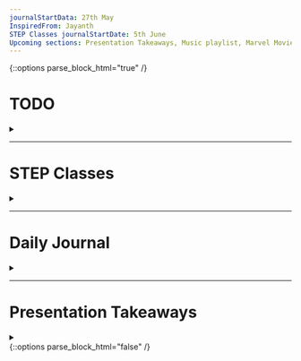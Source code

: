 ```yaml
---
journalStartData: 27th May
InspiredFrom: Jayanth
STEP Classes journalStartDate: 5th June
Upcoming sections: Presentation Takeaways, Music playlist, Marvel Movies, Technological Playlist
---
```


{::options parse_block_html="true" /}

# TODO

<details><summary markdown = "span"></summary>

- [x] StdinReader class
- [x] process.stdin.on(eventName, callback)
- [x] stdin.\_readableStream.ended
- [x] eventEmitter class
- [ ] createReadableStream class
- [ ] addListener

</details>

---

# STEP Classes

<details><summary markdown = "span"></summary>

# Jun 5

- StdinReader
- EventEmitter
- fs.createReadStream

</details>

---

# Daily Journal

<details><summary markdown = "span"></summary>

1. [May 27](#may-27)
2. [May 28](#may-28)
3. [May 30](#may-30)
4. [Jun 1](#jun-1)
5. [Jun 2](#jun-2)
6. [Jun 5](#jun-5)

# Jun 5

<details><summary markdown = "span"></summary>
- Games demo by seniors

1. Scottland Yard

   - Praful's map design
   - Real-time game feelings
   - cool cards

2. Cashflow

   - Money Management
   - Multiple rules
   - Multiple paths

3. Cludo

   - Cool UI
   - Multiple decisions
   - Handled data security

4. Acquire
   - Save and restore feature
   - Long flowcharts
   - Planning in flow charts in iteration 0
   - Working with 56 files
   - Proper documentation, guidelines and 100% test coverage
   - Started with first cut and implemented features afterwards
   - Simple and sophisticated login page
   - Join through link shared by host

- Common Takeaways
  - Thinking of a large picture
  - Write top level idea
  - Talk in top level while doing demo
  - Every game has a
    1. login page
    2. lobby
    3. log
    4. players details
    5. database
    6. some private area
    7. host

</details>

---

# Jun 2

<details><summary markdown = "span"></summary>

- Tags in md
  - heading and summary tag
- Github pages
  - entry file name :-
    - index.md
    - README.md
    - index.html
- Further we can link other pages in entry page
- Started developing interests in Creative coding.[link here](https://youtube.com/playlist?list=PLUG_f-krxzVrRCOjGFwOuYj3QarVfPWXK)
- Got a MIT playlist on Deep Learning.[link here](https://youtube.com/playlist?list=PLUG_f-krxzVrRCOjGFwOuYj3QarVfPWXK)
</details>

---

# Jun 1

<details><summary markdown = "span"></summary>

- Installed and created first file in Obsidian
- Inspired by Nitin
- Write purpose of a task before starting it
</details>

---

# May 30

<details><summary markdown = "span"></summary>

- Ppt by Lakshmi and Subhash
- Account name:- Atlassian
- Ppt by Nitin and Manikantha
- Account Name:- E4R
- Project of ...
  - Nitin -> Yaska
- Nitin followed Getting Things Done during his project for tracking his todos
- Tracking every learning, note things while learning
</details>

---

# May 28

<details><summary markdown = "span"></summary>

morning learnings

- how to test callbacks
- send a spy function to capture the callback reference
- call the callback from outside and test the working of it
- implemented in testing `readFromFiles` and `readFromStdin`

evening learnings

- `console.log` is not a bound function while `process.stdout.write` is a bound method
- generally methods are not easy to pass while fns are
- `console.log` fn does not have a state while `process.stdout` has its own state which it maintains
- that's why when we pass process.stdout, it doesn't have a state
- this is determined on how a method is called

- Jayanth's example for the same

<details><summary markdown="span"> code snippet </summary>
  
  ```js 
  const identity = (x) => x;
  const doSomething = (f) => f(identity);

doSomething([1, 2, 3].map);

````
</details>

- how is process.stdout.write a bounded fn?

- started testing closures
- got a way to test closures of `wc()`. Have to verify from ashish
</details>

---

# May 27
<details><summary markdown = "span"></summary>

- started testing reader functions of wc

- Dheeraj told to identify external dependencies by seeing which part of our logic need external
functions and to inject that part from outside

- Swamiji's session on IOC

- yesterday we made io, repl and calculator classes
- today he tested all classes using dependency injection
- created spy function

<details><summary markdown="span"> code snippet </summary>

```js
const createSpyFunction = () => {
let callCount = 0;
const fn = (...args) => {
fn.calls = [...(fn.calls || []), ...args];
callCount++;
};

fn.wasCalledOnce = (arg) => callCount === 1 && fn.calls[0] === arg;
fn.wasCalledTwice = () => callCount === 2;
return fn;
};
````

```js
const renderer = createSpyFunction();
const calc = new Calculator();
calc.render(renderer);
assert.ok(renderer.wasCalledOnce(0));
```

</details>

- We want to make every unit independently testable
- That's why we mock external dependencies and inject to the tested functions
- Especially the asynchronous functions we want to mock
- eg. setInterval, clearInterval, process.stdin, process.stdout, fs, stdin.\_readable.stopped = true
- 3 ways to inject dependencies :- - through constructor - through function parameters - through setters

<details><summary markdown="span"> code snippet </summary>

```js
describe.skip;
describe.only; // node --test run-only
beforeEach(() => {
  const write = createSpyFunction();
});
```

</details>

- beforeEach is called before each it under the describe
- before() is called only after entering into the current describe
- similary we have after()
- before and after are used to setting something before testing and clearing before leaving

- we write test reversely as we write code

* Jayanth's example of IOC:
  - Games wallpaper settings
  - Levels in a game
  - Configuration of vimrc
  - IOC gives control to the callee from the called function

</details>
</details>

---

# Presentation Takeaways

<details><summary markdown = "span"></summary>
</details>
{::options parse_block_html="false" /}

